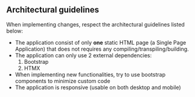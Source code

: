 ## Architectural guidelines
When implementing changes, respect the architectural guidelines listed below:
- The application consist of only **one** static HTML page (a Single Page Application) that does not requires any compiling/transpiling/building.
- The application can only use 2 external dependencies:
  1. Bootstrap
  2. HTMX
- When implementing new functionalities, try to use bootstrap components to minimize custom code
- The application is responsive (usable on both desktop and mobile)
